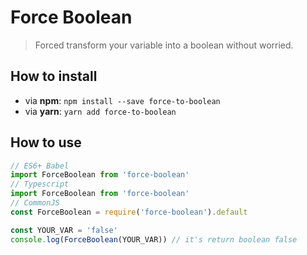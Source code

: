 # Force Boolean
> Forced transform your variable into a boolean without worried.

## How to install

  * via **npm**: `npm install --save force-to-boolean`
  * via **yarn**: `yarn add force-to-boolean`

## How to use
```javascript
// ES6+ Babel
import ForceBoolean from 'force-boolean'
// Typescript
import ForceBoolean from 'force-boolean'
// CommonJS
const ForceBoolean = require('force-boolean').default

const YOUR_VAR = 'false'
console.log(ForceBoolean(YOUR_VAR)) // it's return boolean false
```